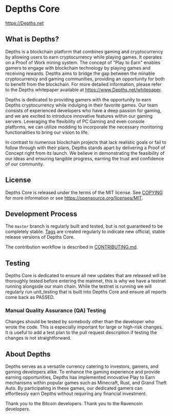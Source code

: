 Depths Core
==================================

https://Depths.net

What is Depths?
-----------------
Depths is a blockchain platform that combines gaming and cryptocurrency by allowing users to earn cryptocurrency while playing games. It operates on a Proof of Work mining system. The concept of "Play to Earn" enables gamers to engage with blockchain technology by playing games and receiving rewards. Depths aims to bridge the gap between the minable cryptocurrency and gaming communities, providing an opportunity for both to benefit from the blockchain. For more detailed information, please refer to the Depths whitepaper available at https://www.Depths.net/whitepaper.

Depths is dedicated to providing gamers with the opportunity to earn Depths cryptocurrency while indulging in their favorite games. Our team consists of experienced developers who have a deep passion for gaming, and we are excited to introduce innovative features within our gaming servers. Leveraging the flexibility of PC Gaming and even console platforms, we can utilize modding to incorporate the necessary monitoring functionalities to bring our vision to life.

In contrast to numerous blockchain projects that lack realistic goals or fail to follow through with their plans, Depths stands apart by delivering a Proof of Concept right from its launch. We believe in demonstrating the feasibility of our ideas and ensuring tangible progress, earning the trust and confidence of our community.

License
-------

Depths Core is released under the terms of the MIT license. See [COPYING](COPYING) for more
information or see https://opensource.org/licenses/MIT.

Development Process
-------------------

The `master` branch is regularly built and tested, but is not guaranteed to be
completely stable. [Tags](https://github.com/DepthsChain/Depths/tags) are created
regularly to indicate new official, stable release versions of Depths Core.

The contribution workflow is described in [CONTRIBUTING.md](CONTRIBUTING.md).

Testing
-------
Depths Core is dedicated to ensure all new updates that are released will be thoroughly tested before entering the mainnet, this is why we have a testnet running alongside our main chain. While the testnet is running we will regularly run unit_testing that is built into Depths Core and ensure all reports come back as PASSED.


### Manual Quality Assurance (QA) Testing

Changes should be tested by somebody other than the developer who wrote the
code. This is especially important for large or high-risk changes. It is useful
to add a test plan to the pull request description if testing the changes is
not straightforward.

About Depths
--------------

Depths serves as a versatile currency catering to investors, gamers, and gaming developers alike. To enhance the gaming experience and provide earning opportunities, Depths has implemented innovative Play to Earn mechanisms within popular games such as Minecraft, Rust, and Grand Theft Auto. By participating in these games, our dedicated gamers can effortlessly earn Depths without requiring any financial investment.

Thank you to the Bitcoin developers.
Thank you to the Ravencoin developers.
